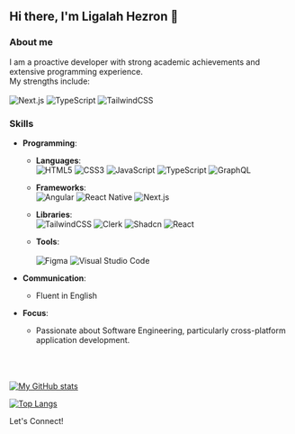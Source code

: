 ## Hi there, I'm Ligalah Hezron 👋 
### About me
I am a proactive developer with strong academic achievements and extensive programming experience. <br>
My strengths include: <br> <br>
![Next.js](https://img.shields.io/badge/-Next.js-000000?style=for-the-badge&logo=next.js&logoColor=white) 
![TypeScript](https://img.shields.io/badge/typescript-%23007ACC.svg?style=for-the-badge&logo=typescript&logoColor=white)
![TailwindCSS](https://img.shields.io/badge/tailwindcss-%2338B2AC.svg?style=for-the-badge&logo=tailwind-css&logoColor=white) 
<br>
### Skills

- **Programming**:
  - **Languages**: <br>
     ![HTML5](https://img.shields.io/badge/html5-%23E34F26.svg?style=for-the-badge&logo=html5&logoColor=white)
     ![CSS3](https://img.shields.io/badge/css3-%231572B6.svg?style=for-the-badge&logo=css3&logoColor=white) 
     ![JavaScript](https://img.shields.io/badge/javascript-%23323330.svg?style=for-the-badge&logo=javascript&logoColor=%23F7DF1E) 
     ![TypeScript](https://img.shields.io/badge/typescript-%23007ACC.svg?style=for-the-badge&logo=typescript&logoColor=white)
    ![GraphQL](https://img.shields.io/badge/-GraphQL-E10098?style=for-the-badge&logo=graphql&logoColor=white)
  - **Frameworks**: <br>
     ![Angular](https://img.shields.io/badge/-Angular-DD0031?style=for-the-badge&logo=angular&logoColor=white)
     ![React Native](https://img.shields.io/badge/-React_Native-61DAFB?style=for-the-badge&logo=react&logoColor=white)
     ![Next.js](https://img.shields.io/badge/-Next.js-000000?style=for-the-badge&logo=next.js&logoColor=white)


    
  - **Libraries**: <br>
     ![TailwindCSS](https://img.shields.io/badge/tailwindcss-%2338B2AC.svg?style=for-the-badge&logo=tailwind-css&logoColor=white)
     ![Clerk](https://img.shields.io/badge/-Clerk-3A0CA3?style=for-the-badge&logo=clerk&logoColor=white)
     ![Shadcn](https://img.shields.io/badge/-Shadcn-2E8B57?style=for-the-badge&logo=shadcn&logoColor=white)
     ![React](https://img.shields.io/badge/react-%2320232a.svg?style=for-the-badge&logo=react&logoColor=%2361DAFB)


  - **Tools**: <br>  
     ![Figma](https://img.shields.io/badge/figma-%23F24E1E.svg?style=for-the-badge&logo=figma&logoColor=white)
     ![Visual Studio Code](https://img.shields.io/badge/-Visual_Studio_Code-007ACC?style=for-the-badge&logo=visual-studio-code&logoColor=white)

 
- **Communication**:
   - Fluent in English
   
- **Focus**:
   - Passionate about Software Engineering, particularly cross-platform application development. <br> <br> <br> <br>


[![My GitHub stats](https://github-readme-stats.vercel.app/api?username=ligalahhezronn&hide=issues&show_icons=true&theme=merko&hide_border=false&include_all_commits=true&count_private=true)](https://github.com/ligalahhezronn/github-readme-stats) <br>

[![Top Langs](https://github-readme-stats.vercel.app/api/top-langs/?username=ligalahhezronn&size_weight=0.5&count_weight=0.5&layout=compact&theme=merko)](https://github.com/ligalahhezronn/github-readme-stats)

Let's Connect!
